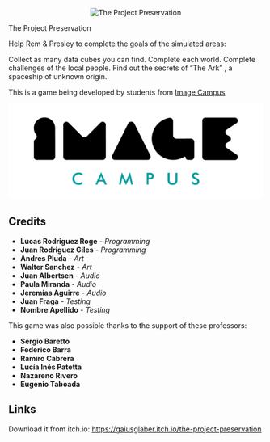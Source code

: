 <p align="center">
<img src="logo.png" alt="The Project Preservation"/>
</p>

The Project Preservation

Help Rem & Presley to complete the goals of the simulated areas: 

Collect as many data cubes you can find.
Complete each world.
Complete challenges of the local people.
Find out the secrets of “The Ark” , a spaceship of unknown origin.

This is a game being developed by students from <a href="https://www.imagecampus.edu.ar/">Image Campus</a>

<p align="center">
  <a href="https://www.imagecampus.edu.ar/">
    <img src="logo-image-campus.png" alt="Image Campus"/>
  </a> 
</p>


## Credits

- **Lucas Rodriguez Roge** - *Programming*
- **Juan Rodriguez Giles** - *Programming*
- **Andres Pluda** - *Art*
- **Walter Sanchez** - *Art*
- **Juan Albertsen** - *Audio*
- **Paula Miranda** - *Audio*
- **Jeremías Aguirre** - *Audio*
- **Juan Fraga** - *Testing*
- **Nombre Apellido** - *Testing*


This game was also possible thanks to the support of these professors:

- **Sergio Baretto**
- **Federico Barra**
- **Ramiro Cabrera**
- **Lucía Inés Patetta**
- **Nazareno Rivero**
- **Eugenio Taboada**



## Links

Download it from itch.io: https://gaiusglaber.itch.io/the-project-preservation

